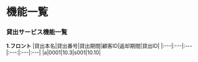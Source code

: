 # 機能一覧
### 貸出サービス機能一覧
**1.フロント**
|貸出本名|貸出番号|貸出期間|顧客ID|返却期間|貸出ID|
|:---|:---|:---|:---:|:---|:---|
|a|0001|10.3|s001|10.10|
